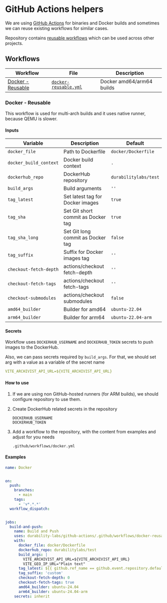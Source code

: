 # GitHub Actions helpers

 We are using [GitHub Actions](https://github.com/features/actions) for binaries and Docker builds and sometimes we can reuse existing workflows for similar cases.

 Repository contains [reusable workflows](https://docs.github.com/en/actions/sharing-automations/reusing-workflows) which can be used across other projects.


## Workflows

| Workflow                                | File                                                            | Description               |
| --------------------------------------- | --------------------------------------------------------------- | ------------------------- |
| [Docker - Reusable](#docker---reusable) | [`docker-reusable.yml`](/.github/workflows/docker-reusable.yml) | Docker amd64/arm64 builds |


### Docker - Reusable

 This workflow is used for multi-arch builds and it uses native runner, because QEMU is slower.


#### Inputs

| Variable               | Description                        | Default              |
| ---------------------- | ---------------------------------- | -------------------- |
| `docker_file`          | Path to Dockerfile                 | `docker/Dockerfile`  |
| `docker_build_context` | Docker build context               | `.`                  |
| `dockerhub_repo`       | DockerHub repository               | `durabilitylabs/test`|
| `build_args`           | Build arguments                    | `''`                 |
| `tag_latest`           | Set latest tag for Docker images   | `true`               |
| `tag_sha`              | Set Git short commit as Docker tag | `true`               |
| `tag_sha_long`         | Set Git long commit as Docker tag  | `false`              |
| `tag_suffix`           | Suffix for Docker images tag       | `''`                 |
| `checkout-fetch-depth` | actions/checkout fetch-depth       | `''`                 |
| `checkout-fetch-tags`  | actions/checkout fetch-tags        | `''`                 |
| `checkout-submodules`  | actions/checkout submodules        | `false`              |
| `amd64_builder`        | Builder for amd64                  | `ubuntu-22.04`       |
| `arm64_builder`        | Builder for arm64                  | `ubuntu-22.04-arm`   |


#### Secrets

 Workflow uses `DOCKERHUB_USERNAME` and `DOCKERHUB_TOKEN` secrets to push images to the DockerHub.

 Also, we can pass secrets required by `build_args`. For that, we should set arg with a value as a variable of the secret name
 ```yaml
 VITE_ARCHIVIST_API_URL=${VITE_ARCHIVIST_API_URL}
 ```


#### How to use

 1. If we are using non GitHub-hosted runners (for ARM builds), we should configure repository to use them.

 2. Create DockerHub related secrets in the repository
    ```shell
    DOCKERHUB_USERNAME
    DOCKERHUB_TOKEN
    ```

 3. Add a workflow to the repository, with the content from examples and adjust for you needs
    ```shell
    .github/workflows/docker.yml
    ```


#### Examples
```yaml
name: Docker


on:
  push:
    branches:
      - main
    tags:
      - 'v*.*.*'
  workflow_dispatch:


jobs:
  build-and-push:
    name: Build and Push
    uses: durability-labs/github-actions/.github/workflows/docker-reusable.yml@main
    with:
      docker_file: docker/Dockerfile
      dockerhub_repo: durabilitylabs/test
      build_args: |
        VITE_ARCHIVIST_API_URL=${VITE_ARCHIVIST_API_URL}
        VITE_GEO_IP_URL="Plain text"
      tag_latest: ${{ github.ref_name == github.event.repository.default_branch || startsWith(github.ref, 'refs/tags/') }}
      tag_suffix: 'custom'
      checkout-fetch-depth: 0
      checkout-fetch-tags: true
      amd64_builder: ubuntu-24.04
      arm64_builder: ubuntu-24.04-arm
    secrets: inherit
```
